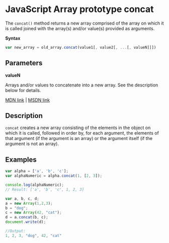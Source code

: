# JavaScript Array prototype concat

The `concat()` method returns a new array comprised of the array on which it is called joined with the array(s) and/or value(s) provided as arguments.

**Syntax**

```javascript
var new_array = old_array.concat(value1[, value2[, ...[, valueN]]])
```

## Parameters

**valueN**

Arrays and/or values to concatenate into a new array. See the description below for details.

[MDN link](https://developer.mozilla.org/en-US/docs/Web/JavaScript/Reference/Global_Objects/Array/concat) | [MSDN link](https://msdn.microsoft.com/en-us/LIBRary/2e06zxh0%28v=vs.94%29.aspx)

## Description

`concat` creates a new array consisting of the elements in the object on which it is called, followed in order by, for each argument, the elements of that argument (if the argument is an array) or the argument itself (if the argument is not an array).

## Examples

```javascript
var alpha = ['a', 'b', 'c'];
var alphaNumeric = alpha.concat(1, [2, 3]);

console.log(alphaNumeric); 
// Result: ['a', 'b', 'c', 1, 2, 3]
```

```javascript
var a, b, c, d;
a = new Array(1,2,3);
b = "dog";
c = new Array(42, "cat");
d = a.concat(b, c);
document.write(d);

//Output: 
1, 2, 3, "dog", 42, "cat"
```
